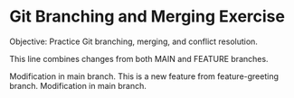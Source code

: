 # Git Branching and Merging Exercise

Objective: Practice Git branching, merging, and conflict resolution.

This line combines changes from both MAIN and FEATURE branches.

Modification in main branch.
This is a new feature from feature-greeting branch.
Modification in main branch.
